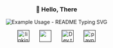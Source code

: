 <p align="center">
  <h3 align="center">👾 Hello, There</h3>
</p>

<p align="center">
  <img src="https://readme-typing-svg.demolab.com/?lines=MY+NAME+IS+THEERAPHAT!;I'M+FRONTEND+DEVELOPER;NICE+TO+MEET+YOU+IN+MY+REPO!;&font=Fira%20Code&center=true&width=380&height=50&duration=4000&pause=500&color=FF69B4" alt="Example Usage - README Typing SVG">
</p>
<p align="center">
  <a href=""><img width="32px" alt="linkin" title="LinkedIn" src="https://i.imgur.com/yRpa1dQ.png"/></a>
  &#8287;&#8287;&#8287;&#8287;&#8287;
  <a href="" alt="Discord" title="discord-server"><img width="32px" src="https://i.imgur.com/OViZO8J.png"/></a>
  &#8287;&#8287;&#8287;&#8287;&#8287;
  <a href=""><img width="32px" alt="Dev.to" title="DenverCoder1 Dev.to" src="https://i.imgur.com/mVm29vK.png"></a>
  &#8287;&#8287;&#8287;&#8287;&#8287;
  <a href=""><img width="32px" alt="paypal" title="Buy me a coffee" src="https://i.imgur.com/PpLeD3K.png"/></a>
</p> 
